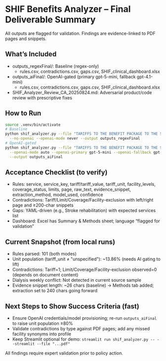 # SHIF Benefits Analyzer – Final Deliverable Summary

All outputs are flagged for validation. Findings are evidence-linked to PDF pages and snippets.

## What’s Included
- outputs_regexFinal/: Baseline (regex-only)
  - rules.csv, contradictions.csv, gaps.csv, SHIF_clinical_dashboard.xlsx
- outputs_aiFinal/: OpenAI-gated (primary gpt-5-mini, fallback gpt-4.1-mini)
  - rules.csv, contradictions.csv, gaps.csv, SHIF_clinical_dashboard.xlsx
- SHIF_Analyzer_Review_CA_20250824.md: Adversarial product/code review with prescriptive fixes

## How to Run
```bash
source .venv/bin/activate
# Baseline
python shif_analyzer.py --file "TARIFFS TO THE BENEFIT PACKAGE TO THE SHI.pdf" \
  --no-openai --openai-mode never --output outputs_regexFinal
# OpenAI-gated
python shif_analyzer.py --file "TARIFFS TO THE BENEFIT PACKAGE TO THE SHI.pdf" \
  --openai-mode auto --openai-primary gpt-5-mini --openai-fallback gpt-4.1-mini \
  --output outputs_aiFinal
```

## Acceptance Checklist (to verify)
- Rules: service, service_key, tariff/tariff_value, tariff_unit, facility_levels, coverage_status, limits, page, raw_text, evidence_snippet, extraction_method, model_used, confidence
- Contradictions: Tariff/Limit/Coverage/Facility-exclusion with left/right page and ≥200-char snippets
- Gaps: YAML-driven (e.g., Stroke rehabilitation) with expected services list
- Dashboard: Excel has Summary & Methods sheet; language “flagged for validation”

## Current Snapshot (from local runs)
- Rules parsed: 101 (both modes)
- Unit population (tariff_unit ≠ "unspecified"): ~13.86% (needs AI gating to lift)
- Contradictions: Tariff=1; Limit/Coverage/Facility-exclusion observed=0 (depends on document content)
- Dialysis weekly conflict: Not detected in current source sample
- Evidence snippet length: ~26 chars (baseline) → Methods tab added; extraction set to 240 chars going forward

## Next Steps to Show Success Criteria (fast)
- Ensure OpenAI credentials/model provisioning; re-run `outputs_aiFinal` to raise unit population ≥80%
- Validate contradictions by type against PDF pages; add any missed facility synonyms into profile
- Keep Streamlit optional for demo: `streamlit run shif_analyzer.py -- --streamlit --file "...pdf"`

All findings require expert validation prior to policy action.
